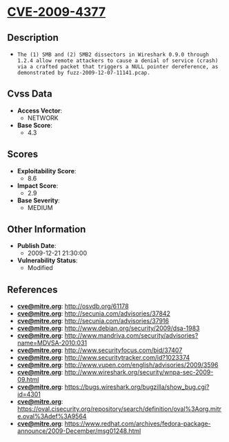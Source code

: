 
# [CVE-2009-4377](https://cve.mitre.org/cgi-bin/cvename.cgi?name=CVE-2009-4377)

## Description

- `The (1) SMB and (2) SMB2 dissectors in Wireshark 0.9.0 through 1.2.4 allow remote attackers to cause a denial of service (crash) via a crafted packet that triggers a NULL pointer dereference, as demonstrated by fuzz-2009-12-07-11141.pcap.`

## Cvss Data

- **Access Vector**:
  - NETWORK
- **Base Score**:
  - 4.3

## Scores

- **Exploitability Score**:
  - 8.6
- **Impact Score**:
  - 2.9
- **Base Severity**:
  - MEDIUM

## Other Information

- **Publish Date**:
  - 2009-12-21 21:30:00
- **Vulnerability Status**:
  - Modified

## References

- **cve@mitre.org**: http://osvdb.org/61178
- **cve@mitre.org**: http://secunia.com/advisories/37842
- **cve@mitre.org**: http://secunia.com/advisories/37916
- **cve@mitre.org**: http://www.debian.org/security/2009/dsa-1983
- **cve@mitre.org**: http://www.mandriva.com/security/advisories?name=MDVSA-2010:031
- **cve@mitre.org**: http://www.securityfocus.com/bid/37407
- **cve@mitre.org**: http://www.securitytracker.com/id?1023374
- **cve@mitre.org**: http://www.vupen.com/english/advisories/2009/3596
- **cve@mitre.org**: http://www.wireshark.org/security/wnpa-sec-2009-09.html
- **cve@mitre.org**: https://bugs.wireshark.org/bugzilla/show_bug.cgi?id=4301
- **cve@mitre.org**: https://oval.cisecurity.org/repository/search/definition/oval%3Aorg.mitre.oval%3Adef%3A9564
- **cve@mitre.org**: https://www.redhat.com/archives/fedora-package-announce/2009-December/msg01248.html
